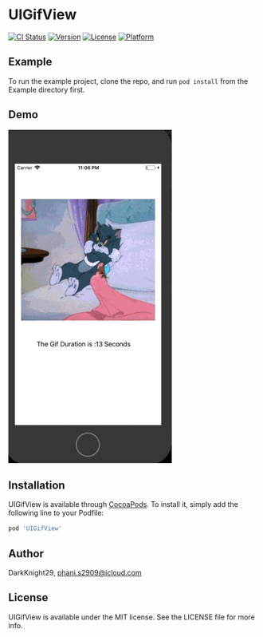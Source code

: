 # UIGifView

[![CI Status](https://img.shields.io/travis/DarkKnight29/UIGifView.svg?style=flat)](https://travis-ci.org/DarkKnight29/UIGifView)
[![Version](https://img.shields.io/cocoapods/v/UIGifView.svg?style=flat)](https://cocoapods.org/pods/UIGifView)
[![License](https://img.shields.io/cocoapods/l/UIGifView.svg?style=flat)](https://cocoapods.org/pods/UIGifView)
[![Platform](https://img.shields.io/cocoapods/p/UIGifView.svg?style=flat)](https://cocoapods.org/pods/UIGifView)

## Example

To run the example project, clone the repo, and run `pod install` from the Example directory first.

## Demo
![](Demo.gif)

## Installation

UIGifView is available through [CocoaPods](https://cocoapods.org). To install
it, simply add the following line to your Podfile:

```ruby
pod 'UIGifView'
```

## Author

DarkKnight29, phani.s2909@icloud.com

## License

UIGifView is available under the MIT license. See the LICENSE file for more info.
